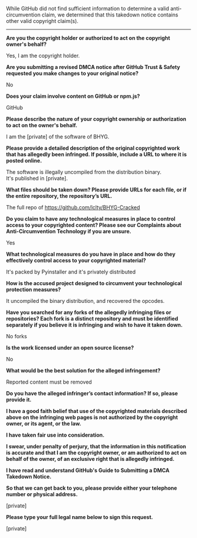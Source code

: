 While GitHub did not find sufficient information to determine a valid anti-circumvention claim, we determined that this takedown notice contains other valid copyright claim(s).

---

**Are you the copyright holder or authorized to act on the copyright owner's behalf?**

Yes, I am the copyright holder.

**Are you submitting a revised DMCA notice after GitHub Trust & Safety requested you make changes to your original notice?**

No

**Does your claim involve content on GitHub or npm.js?**

GitHub

**Please describe the nature of your copyright ownership or authorization to act on the owner's behalf.**

I am the [private] of the software of BHYG.

**Please provide a detailed description of the original copyrighted work that has allegedly been infringed. If possible, include a URL to where it is posted online.**

The software is illegally uncompiled from the distribution binary.  
It's published in [private].

**What files should be taken down? Please provide URLs for each file, or if the entire repository, the repository’s URL.**

The full repo of https://github.com/lclty/BHYG-Cracked

**Do you claim to have any technological measures in place to control access to your copyrighted content? Please see our Complaints about Anti-Circumvention Technology if you are unsure.**

Yes

**What technological measures do you have in place and how do they effectively control access to your copyrighted material?**

It's packed by Pyinstaller and it's privately distributed

**How is the accused project designed to circumvent your technological protection measures?**

It uncompiled the binary distribution, and recovered the opcodes.

**Have you searched for any forks of the allegedly infringing files or repositories? Each fork is a distinct repository and must be identified separately if you believe it is infringing and wish to have it taken down.**

No forks

**Is the work licensed under an open source license?**

No

**What would be the best solution for the alleged infringement?**

Reported content must be removed

**Do you have the alleged infringer’s contact information? If so, please provide it.**

**I have a good faith belief that use of the copyrighted materials described above on the infringing web pages is not authorized by the copyright owner, or its agent, or the law.**

**I have taken fair use into consideration.**

**I swear, under penalty of perjury, that the information in this notification is accurate and that I am the copyright owner, or am authorized to act on behalf of the owner, of an exclusive right that is allegedly infringed.**

**I have read and understand GitHub's Guide to Submitting a DMCA Takedown Notice.**

**So that we can get back to you, please provide either your telephone number or physical address.**

[private]

**Please type your full legal name below to sign this request.**

[private]
